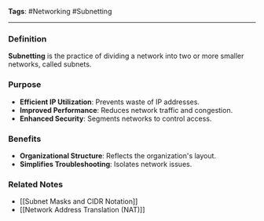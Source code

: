 **Tags**: #Networking #Subnetting

---

### Definition

**Subnetting** is the practice of dividing a network into two or more smaller networks, called subnets.

### Purpose

- **Efficient IP Utilization**: Prevents waste of IP addresses.
- **Improved Performance**: Reduces network traffic and congestion.
- **Enhanced Security**: Segments networks to control access.

### Benefits

- **Organizational Structure**: Reflects the organization's layout.
- **Simplifies Troubleshooting**: Isolates network issues.

### Related Notes

- [[Subnet Masks and CIDR Notation]]
- [[Network Address Translation (NAT)]]
